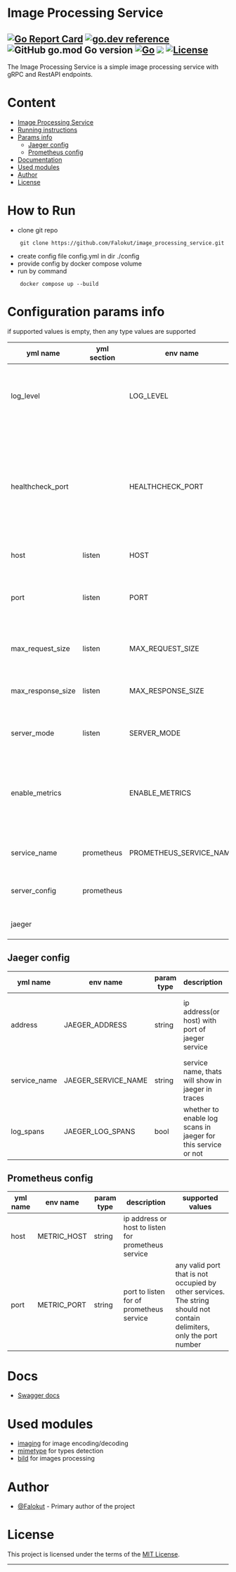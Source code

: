 # Image Processing Service #
[![Go Report Card](https://goreportcard.com/badge/github.com/Falokut/image_processing_service)](https://goreportcard.com/report/github.com/Falokut/image_processing_service)
[![go.dev reference](https://img.shields.io/badge/go.dev-reference-007d9c?logo=go&logoColor=white&style=flat-square)](https://pkg.go.dev/github.com/Falokut/image_processing_service)
![GitHub go.mod Go version](https://img.shields.io/github/go-mod/go-version/Falokut/image_processing_service)
[![Go](https://github.com/Falokut/image_processing_service/actions/workflows/go.yml/badge.svg?branch=master)](https://github.com/Falokut/image_processing_service/actions/workflows/go.yml) ![](https://changkun.de/urlstat?mode=github&repo=Falokut/image_processing_service)
[![License](https://img.shields.io/badge/license-MIT-green)](./LICENSE)
---
The Image Processing Service is a simple image processing service with gRPC and RestAPI endpoints.

# Content
+ [Image Processing Service](#image-processing-service)
+ [Running instructions](#how-to-run)
+ [Params info](#configuration-params-info)
    + [Jaeger config](#jaeger-config)
    + [Prometheus config](#prometheus-config)
+ [Documentation](#docs)
+ [Used modules](#used-modules)
+ [Author](#author)
+ [License](#license)



# How to Run
+ clone git repo
```shell
    git clone https://github.com/Falokut/image_processing_service.git
```
+ create config file config.yml in dir ./config
+ provide config by docker compose volume
+ run by command
```shell
    docker compose up --build
```

# Configuration params info
if supported values is empty, then any type values are supported

| yml name | yml section | env name | param type| description | supported values |
|-|-|-|-|-|-|
| log_level   |      | LOG_LEVEL  |   string   |      logging level        | panic, fatal, error, warning, warn, info, debug, trace|
| healthcheck_port   |      | HEALTHCHECK_PORT  |   string   |     port for healthcheck| any valid port that is not occupied by other services. The string should not contain delimiters, only the port number|
| host   |  listen    | HOST  |   string   |  ip address or host to listen   |  |
| port   |  listen    | PORT  |   string   |  port to listen   | The string should not contain delimiters, only the port number|
| max_request_size   |  listen    | MAX_REQUEST_SIZE  |   int32   |  max request size in mb, by default 4 mb   |only > 0|
| max_response_size   |  listen    | MAX_RESPONSE_SIZE  |   int32   |  max response size in mb, by default 4 mb|only > 0|
| server_mode   |  listen    | SERVER_MODE  |   string   | Server listen mode, Rest API, gRPC or both | GRPC, REST, BOTH|
| enable_metrics   |      |   ENABLE_METRICS   | bool | enable metrics report or not, if true, prometheus and jaeger metrics configs will be ignored|  |
|service_name|  prometheus    | PROMETHEUS_SERVICE_NAME | string |  service name, thats will show in prometheus  ||
|server_config|  prometheus    |   | nested yml configuration  [metrics server config](#prometheus-config) | |
|jaeger|||nested yml configuration  [jaeger config](#jaeger-config)|configuration for jaeger connection ||

## Jaeger config

|yml name| env name|param type| description | supported values |
|-|-|-|-|-|
|address|JAEGER_ADDRESS|string|ip address(or host) with port of jaeger service| all valid addresses formatted like host:port or ip-address:port |
|service_name|JAEGER_SERVICE_NAME|string|service name, thats will show in jaeger in traces||
|log_spans|JAEGER_LOG_SPANS|bool|whether to enable log scans in jaeger for this service or not||

## Prometheus config
|yml name| env name|param type| description | supported values |
|-|-|-|-|-|
|host|METRIC_HOST|string|ip address or host to listen for prometheus service||
|port|METRIC_PORT|string|port to listen for  of prometheus service| any valid port that is not occupied by other services. The string should not contain delimiters, only the port number|

# Docs
+ [Swagger docs](swagger/docs/image_processing_service_v1.swagger.json)

# Used modules
+ [imaging](https://github.com/disintegration/imaging) for image encoding/decoding
+ [mimetype](https://github.com/gabriel-vasile/mimetype) for types detection
+ [bild](https://github.com/anthonynsimon/bild) for images processing

# Author

- [@Falokut](https://github.com/Falokut) - Primary author of the project

# License

This project is licensed under the terms of the [MIT License](https://opensource.org/licenses/MIT).

---
